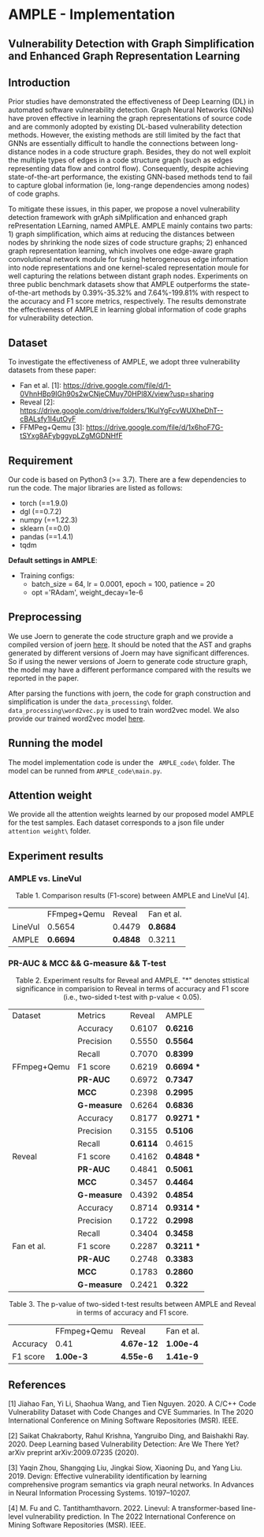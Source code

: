 # AMPLE - Implementation
## Vulnerability Detection with Graph Simplification and Enhanced Graph Representation Learning

## Introduction
Prior studies have demonstrated the effectiveness of Deep Learning (DL) in automated software vulnerability detection. Graph Neural Networks (GNNs) have proven effective in learning the graph representations of source code and are commonly adopted by existing DL-based vulnerability detection methods. However, the existing methods are still limited by the fact that GNNs are essentially difficult to handle the connections between long-distance nodes in a code structure graph. Besides, they do not well exploit the multiple types of edges in a code structure graph (such as edges representing data flow and control flow). Consequently, despite achieving state-of-the-art performance, the existing GNN-based methods tend to fail to capture global information (ie, long-range dependencies among nodes) of code graphs. 

To mitigate these issues, in this paper, we propose a novel vulnerability detection framework with grAph siMplification and enhanced graph rePresentation LEarning, named AMPLE. AMPLE mainly contains two parts: 1) graph simplification, which aims at reducing the distances between nodes by shrinking the node sizes of code structure graphs; 2) enhanced graph representation learning, which involves one edge-aware graph convolutional network module for fusing heterogeneous edge information into node representations and one kernel-scaled representation moule for well capturing the relations between distant graph nodes. Experiments on three public benchmark datasets show that AMPLE outperforms the state-of-the-art methods by 0.39%-35.32% and 7.64%-199.81% with respect to the accuracy and F1 score metrics, respectively. The results demonstrate the effectiveness of AMPLE in learning global information of code graphs for vulnerability detection.

## Dataset
To investigate the effectiveness of AMPLE, we adopt three vulnerability datasets from these paper: 
* Fan et al. [1]: <https://drive.google.com/file/d/1-0VhnHBp9IGh90s2wCNjeCMuy70HPl8X/view?usp=sharing>
* Reveal [2]: https://drive.google.com/drive/folders/1KuIYgFcvWUXheDhT--cBALsfy1I4utOyF
* FFMPeg+Qemu [3]: https://drive.google.com/file/d/1x6hoF7G-tSYxg8AFybggypLZgMGDNHfF

## Requirement
Our code is based on Python3 (>= 3.7). There are a few dependencies to run the code. The major libraries are listed as follows:
* torch  (==1.9.0)
* dgl  (==0.7.2)
* numpy  (==1.22.3)
* sklearn  (==0.0)
* pandas  (==1.4.1)
* tqdm

**Default settings in AMPLE**:
* Training configs: 
    * batch_size = 64, lr = 0.0001, epoch = 100, patience = 20
    * opt ='RAdam', weight_decay=1e-6

## Preprocessing
We use Joern to generate the code structure graph and we provide a compiled version of joern [here](https://zenodo.org/record/7323504#.Y3OQL3ZByUk). It should be noted that the AST and graphs generated by different versions of Joern may have significant differences. So if using the newer versions of Joern to generate code structure graph, the model may have a different performance compared with the results we reported in the paper.

After parsing the functions with joern, the code for graph construction and simplification is under the ```data_processing\``` folder. ```data_processing\word2vec.py``` is used to train word2vec model. We also provide our trained word2vec model [here](https://zenodo.org/record/7333062#.Y3c5SHZByUk).

## Running the model
The model implementation code is under the ``` AMPLE_code\``` folder. The model can be runned from ```AMPLE_code\main.py```.

## Attention weight
We provide all the attention weights learned by our proposed model AMPLE for the test samples. Each dataset corresponds to a json file under ```attention weight\``` folder.

## Experiment results
###  AMPLE vs. LineVul  
<center>Table 1. Comparison results (F1-score) between AMPLE and LineVul [4].</center>

<table align="center">
<tr>
    <td>  </td>
    <td>FFmpeg+Qemu</td>
    <td>Reveal</td>
    <td>Fan et al.</td>
</tr>
<tr>
    <td>LineVul</td>
    <td>0.5654</td>
    <td>0.4479</td>
    <td><b>0.8684</b></td>
</tr>
<tr>
    <td>AMPLE</td>
    <td><b>0.6694</b></td>
    <td><b>0.4848</b></td>
    <td>0.3211</td>
</tr>
</table>

### PR-AUC & MCC && G-measure && T-test
<center>Table 2. Experiment results for Reveal and AMPLE. "*" denotes sttistical significance in comparision to Reveal in terms of accuracy and F1 score (i.e., two-sided t-test with p-value < 0.05).</center>


<table align="center">
    <tr>
        <td>Dataset</td> 
        <td>Metrics</td>
         <td>Reveal</td> 
         <td>AMPLE</td>
         <!-- <td>Improment</td> -->

   </tr>
    <tr>
        <td rowspan="7">FFmpeg+Qemu</td>  
        <td>Accuracy</td> 
        <td>0.6107</td>    
        <td><b>0.6216</b></td>
    </tr>
    <tr>
        <td>Precision</td>    
        <td>0.5550</td>    
        <td><b>0.5564</b></td>  
    </tr>
    <tr>
        <td>Recall</td>    
        <td>0.7070</td>    
        <td><b>0.8399</b></td>  
    </tr>
    <tr>
        <td>F1 score</td>    
        <td>0.6219</td>    
        <td><b>0.6694 *</b></td>
    </tr>
    <tr>
        <td><b>PR-AUC</b></td>    
        <td>0.6972</td>    
        <td><b>0.7347</b></td>  
    </tr>
    <tr>
       <td><b>MCC</b></td>
       <td>0.2398</td>    
        <td><b>0.2995</b></td>  
    </tr>
    <tr>
       <td><b>G-measure</b></td>
       <td>0.6264</td>    
        <td><b>0.6836</b></td>  
    </tr>
    <tr>
        <td rowspan="7">Reveal</td>  
        <td>Accuracy</td> 
        <td>0.8177</td>    
        <td><b>0.9271 *</b></td>  
    </tr>
    <tr>
        <td>Precision</td>    
        <td>0.3155</td>    
        <td><b>0.5106</b></td>  
    </tr>
    <tr>
        <td>Recall</td>    
        <td><b>0.6114</b></td>    
        <td>0.4615</td>  
    </tr>
    <tr>
        <td>F1 score</td>    
        <td>0.4162</td>    
        <td><b>0.4848 *</b></td>  
    </tr>
    <tr>
        <td><b>PR-AUC</b></td>    
        <td>0.4841</td>    
        <td><b>0.5061</b></td>  
    </tr>
    <tr>
       <td><b>MCC</b></td>
       <td>0.3457</td>    
        <td><b>0.4464</b></td>  
    </tr>
    <tr>
       <td><b>G-measure</b></td>
       <td>0.4392</td>    
        <td><b>0.4854</b></td>  
    </tr>
    <tr>
        <td rowspan="7">Fan et al.</td>   
        <td>Accuracy</td>    
        <td>0.8714</td>    
        <td><b>0.9314 *</b></td>  
    </tr>
    <tr>
       <td>Precision</td>
       <td>0.1722</td>    
        <td><b>0.2998</b></td>  
    </tr>
    <tr>
       <td>Recall</td>
       <td>0.3404</td>    
        <td><b>0.3458</b></td>  
    </tr>
    <tr>
       <td>F1 score</td>
       <td>0.2287</td>    
        <td><b>0.3211 *</b></td>  
    </tr>
    <tr>
       <td><b>PR-AUC</b></td>
       <td>0.2748</td>    
        <td><b>0.3383</b></td>  
    </tr>
    <tr>
       <td><b>MCC</b></td>
       <td>0.1783</td>    
        <td><b>0.2860</b></td>  
    </tr>    
    <tr>
       <td><b>G-measure</b></td>
       <td>0.2421</td>    
        <td><b>0.322</b></td>  
    </tr>			
</table>

<center>Table 3. The p-value of two-sided t-test results between AMPLE and Reveal in terms of accuracy and F1 score.</center>

<table align="center">
<tr>
    <td></td>
    <td>FFmpeg+Qemu</td>
    <td>Reveal</td>
    <td>Fan et al.</td>
</tr>
<tr>
    <td>Accuracy</td>
    <td>0.41</td>
    <td><b>4.67e-12</b></td>
    <td><b>1.00e-4</b></td>
</tr>
<tr>
    <td>F1 score</td>
    <td><b>1.00e-3</b></td>
    <td><b>4.55e-6</b></td>
    <td><b>1.41e-9</b></td>
</tr>
</table>


<!-- #### T-test

<table>
<tr>
    <td> </td>
</tr>

</table> -->

## References
[1] Jiahao Fan, Yi Li, Shaohua Wang, and Tien Nguyen. 2020. A C/C++ Code Vulnerability Dataset with Code Changes and CVE Summaries. In The 2020 International Conference on Mining Software Repositories (MSR). IEEE.

[2] Saikat Chakraborty, Rahul Krishna, Yangruibo Ding, and Baishakhi Ray. 2020. Deep Learning based Vulnerability Detection: Are We There Yet? arXiv preprint arXiv:2009.07235 (2020).

[3] Yaqin Zhou, Shangqing Liu, Jingkai Siow, Xiaoning Du, and Yang Liu. 2019. Devign: Effective vulnerability identification by learning comprehensive program semantics via graph neural networks. In Advances in Neural Information Processing Systems. 10197–10207.

[4] M. Fu and C. Tantithamthavorn. 2022. Linevul: A transformer-based line-level vulnerability prediction. In The 2022 International Conference on Mining Software Repositories (MSR). IEEE.

